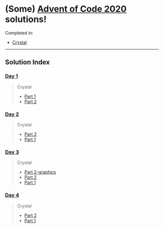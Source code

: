 # (Some) [Advent of Code 2020](https://adventofcode.com/2020/) solutions!

Completed in:
- [Crystal](https://crystal-lang.org/)
----

## Solution Index

### [Day 1](https://adventofcode.com/2020/day/1)

> Crystal
> - [Part 1](./day1/day1-part1.cr)
> - [Part 2](./day1/day1-part2.cr)

### [Day 2](https://adventofcode.com/2020/day/2)

> Crystal
> - [Part 2](./day2/day2-part2.cr)
> - [Part 1](./day2/day2-part1.cr)

### [Day 3](https://adventofcode.com/2020/day/3)

> Crystal
> - [Part 2-graphics](./day3/day3-part2-graphics.cr)
> - [Part 2](./day3/day3-part2.cr)
> - [Part 1](./day3/day3-part1.cr)

### [Day 4](https://adventofcode.com/2020/day/4)

> Crystal
> - [Part 2](./day4/day4-part2.cr)
> - [Part 1](./day4/day4-part1.cr)

